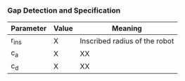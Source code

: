 ### Gap Detection and Specification

| Parameter | Value | Meaning |
| --------- | ----- | ------- |
| r<sub>ins</sub> | X | Inscribed radius of the robot |
| c<sub>a</sub> | X | XX |
| c<sub>d</sub> | X | XX |
